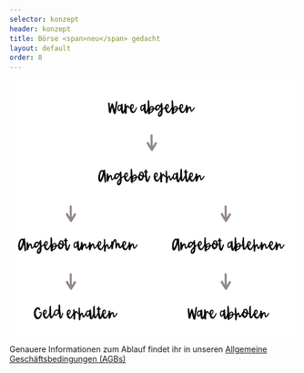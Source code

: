 ```yaml
---
selector: konzept
header: konzept
title: Börse <span>neu</span> gedacht
layout: default
order: 8
---
```



<div class="row justify-content-md-center text-center">
    <div class="col-md-auto">
        <img src="assets/img/konzept.png" class="konzept-img" />
    </div>
    <div class="col-md-auto">
        Genauere Informationen zum Ablauf findet ihr in unseren <a href="assets/downloads/{{site.agb}}" target="_blank">Allgemeine Geschäftsbedingungen (AGBs)</a>
    </div>
</div>
